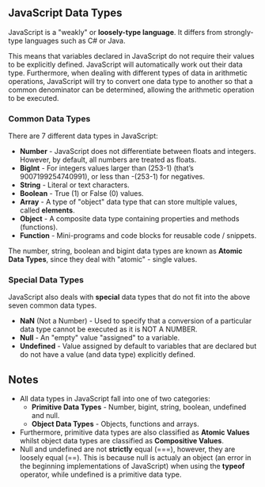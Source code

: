 ## JavaScript Data Types
JavaScript is a "weakly" or **loosely-type language**. It differs from strongly-type languages such as C# or Java.

This means that variables declared in JavaScript do not require their values to be explicitly defined. JavaScript will automatically work out their data type. Furthermore, when dealing with different types of data in arithmetic operations, JavaScript will try to convert one data type to another so that a common denominator can be determined, allowing the arithmetic operation to be executed.

### Common Data Types
There are 7 different data types in JavaScript:
* **Number** - JavaScript does not differentiate between floats and integers. However, by default, all numbers are treated as floats.
* **BigInt** - For integers values larger than (253-1) (that’s 9007199254740991), or less than -(253-1) for negatives.
* **String** - Literal or text characters.
* **Boolean** - True (1) or False (0) values.
* **Array** - A type of "object" data type that can store multiple values, called **elements**.
* **Object** - A composite data type containing properties and methods (functions).
* **Function** - Mini-programs and code blocks for reusable code / snippets.

The number, string, boolean and bigint data types are known as **Atomic Data Types**, since they deal with "atomic" - single values.

### Special Data Types
JavaScript also deals with **special** data types that do not fit into the above seven common data types.

* **NaN** (Not a Number) - Used to specify that a conversion of a particular data type cannot be executed as it is NOT A NUMBER.
* **Null** - An "empty" value "assigned" to a variable.
* **Undefined** - Value assigned by default to variables that are declared but do not have a value (and data type) explicitly defined.

## Notes
* All data types in JavaScript fall into one of two categories:
  * **Primitive Data Types** - Number, bigint, string, boolean, undefined and null.
  * **Object Data Types** - Objects, functions and arrays.
* Furthermore, primitive data types are also classified as **Atomic Values** whilst object data types are classified as **Compositive Values**.
* Null and undefined are not **strictly** equal (===), however, they are loosely equal (==). This is because null is actualy an object (an error in the beginning implementations of JavaScript) when using the **typeof** operator, while undefined is a primitive data type.

